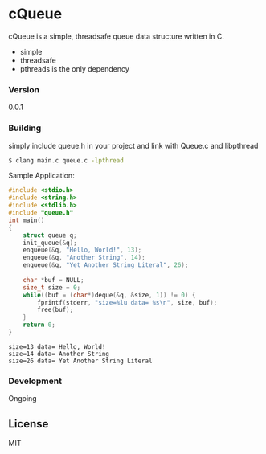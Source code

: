 # cQueue

cQueue is a simple, threadsafe queue data structure written in C.

  - simple
  - threadsafe
  - pthreads is the only dependency

### Version
0.0.1

### Building

simply include queue.h in your project and link with Queue.c and libpthread

```sh
$ clang main.c queue.c -lpthread
```


Sample Application:
```c
#include <stdio.h>
#include <string.h>
#include <stdlib.h>
#include "queue.h"
int main()
{
    struct queue q;
    init_queue(&q);
    enqueue(&q, "Hello, World!", 13);
    enqueue(&q, "Another String", 14);
    enqueue(&q, "Yet Another String Literal", 26);
    
    char *buf = NULL;
    size_t size = 0;
    while((buf = (char*)deque(&q, &size, 1)) != 0) {
        fprintf(stderr, "size=%lu data= %s\n", size, buf);
        free(buf);
    }
    return 0;
}
```
```console
size=13 data= Hello, World!
size=14 data= Another String
size=26 data= Yet Another String Literal

```
### Development

Ongoing

License
----

MIT
